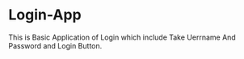 # Login-App
This is Basic Application of Login  which include Take Uerrname And Password and Login Button.

